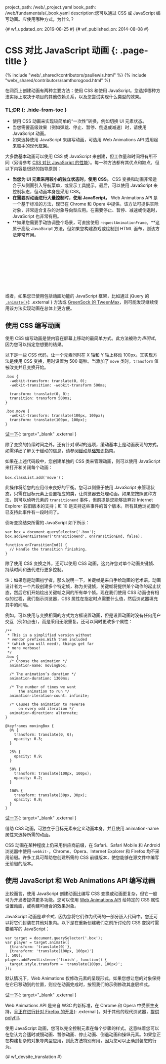 project_path: /web/_project.yaml
book_path: /web/fundamentals/_book.yaml
description:您可以通过 CSS 或 JavaScript 编写动画。应使用哪种方式，为什么？

{# wf_updated_on: 2016-08-25 #}
{# wf_published_on: 2014-08-08 #}

# CSS 对比 JavaScript 动画 {: .page-title }

{% include "web/_shared/contributors/paullewis.html" %}
{% include "web/_shared/contributors/samthorogood.html" %}

在网页上创建动画有两种主要方法：使用 CSS 和使用 JavaScript。您选择哪种方法实际上取决于项目的其他依赖关系，以及您尝试实现什么类型的效果。

### TL;DR {: .hide-from-toc }
* 使用 CSS 动画来实现较简单的“一次性”转换，例如切换 UI 元素状态。
* 当您需要高级效果（例如弹跳、停止、暂停、倒退或减速）时，请使用 JavaScript 动画。
* 如果选择使用 JavaScript 来编写动画，可选用 Web Animations API 或用起来顺手的现代框架。


大多数基本动画可以使用 CSS 或 JavaScript 来创建，但工作量和时间将有所不同（另请参考 [CSS 对比 JavaScript 的性能](animations-and-performance#css-vs-javascript-performance)）。每一种方法都有其优点和缺点，但以下内容是很好的指导原则：

* **当您为 UI 元素采用较小的独立状态时，使用 CSS。** CSS 变换和动画非常适合于从侧面引入导航菜单，或显示工具提示。最后，可以使用 JavaScript 来控制状态，但动画本身是采用 CSS。
* **在需要对动画进行大量控制时，使用 JavaScript。** Web Animations API 是一个基于标准的方法，现已在 Chrome 和 Opera 中提供。该方法可提供实际对象，非常适合复杂的对象导向型应用。在需要停止、暂停、减速或倒退时，JavaScript 也非常有用。
* **如果您需要手动协调整个场景，可直接使用 `requestAnimationFrame`。**这属于高级 JavaScript 方法，但如果您构建游戏或绘制到 HTML 画布，则该方法非常有用。

<div class="video-wrapper">
  <iframe class="devsite-embedded-youtube-video" data-video-id="WaNoqBAp8NI"
          data-autohide="1" data-showinfo="0" frameborder="0" allowfullscreen>
  </iframe>
</div>

或者，如果您已使用包括动画功能的 JavaScript 框架，比如通过 jQuery 的 [`.animate()`](https://api.jquery.com/animate/){: .external } 方法或 [GreenSock 的 TweenMax](https://github.com/greensock/GreenSock-JS/tree/master/src/minified)，则可能发现继续使用该方法实现动画在总体上更方便。

<div class="clearfix"></div>

## 使用 CSS 编写动画

使用 CSS 编写动画是使内容在屏幕上移动的最简单方式。此方法被称为*声明式*，因为您可以指定您想要的结果。

以下是一些 CSS 代码，让一个元素同时在 X 轴和 Y 轴上移动 100px。其实现方法是使用 CSS 变换，用时设置为 500 毫秒。当添加了 `move` 类时，`transform` 值被改变并且变换开始。


    .box {
      -webkit-transform: translate(0, 0);
      -webkit-transition: -webkit-transform 500ms;
    
      transform: translate(0, 0);
      transition: transform 500ms;
    }
    
    .box.move {
      -webkit-transform: translate(100px, 100px);
      transform: translate(100px, 100px);
    }
    
[试一下](https://googlesamples.github.io/web-fundamentals/fundamentals/design-and-ui/animations/box-move-simple.html){: target="_blank" .external }

除了变换的持续时间之外，还有针对*缓动*的选项，缓动基本上是动画表现的方式。如需详细了解关于缓动的信息，请参阅[缓动基础知识](the-basics-of-easing)指南。

如果在上述代码段中，您创建单独的 CSS 类来管理动画，则可以使用 JavaScript 来打开和关闭每个动画：


    box.classList.add('move')；
    

此操作将给您的应用带来良好的平衡。您可以侧重于使用 JavaScript 来管理状态，只需在目标元素上设置相应的类，让浏览器去处理动画。如果您按照这种方法，则可以侦听元素的 `transitionend` 事件，但前提是您能够放弃对 Internet Explorer 较旧版本的支持；IE 10 是支持这些事件的首个版本。所有其他浏览器均已支持此事件有一段时间了。

侦听变换结束所需的 JavaScript 如下所示：


    var box = document.querySelector('.box');
    box.addEventListener('transitionend', onTransitionEnd, false);
    
    function onTransitionEnd() {
      // Handle the transition finishing.
    }
    

除了使用 CSS 变换之外，还可以使用 CSS 动画，这允许您对单个动画关键帧、持续时间和迭代进行更多控制。

注：如果您是动画初学者，那么说明一下，关键帧是来自手绘动画的老术语。动画设计者为一个片段创建多个特定帧，称为关键帧，关键帧将提供某个动作的起止状态，然后它们开始绘出关键帧之间的所有单个帧。现在我们使用 CSS 动画也有相似的过程，我们指示浏览器，CSS 属性在指定时点需要什么值，然后浏览器填充其中的间隔。

例如，可以使用与变换相同的方式为方框设置动画，但是设置动画时没有任何用户交互（例如点击），而是采用无限重复。还可以同时更改多个属性：


    /**
     * This is a simplified version without
     * vendor prefixes.With them included
     * (which you will need), things get far
     * more verbose!
     */
    .box {
      /* Choose the animation */
      animation-name: movingBox;
    
      /* The animation’s duration */
      animation-duration: 1300ms;
    
      /* The number of times we want
          the animation to run */
      animation-iteration-count: infinite;
    
      /* Causes the animation to reverse
          on every odd iteration */
      animation-direction: alternate;
    }
    
    @keyframes movingBox {
      0% {
        transform: translate(0, 0);
        opacity: 0.3;
      }
    
      25% {
        opacity: 0.9;
      }
    
      50% {
        transform: translate(100px, 100px);
        opacity: 0.2;
      }
    
      100% {
        transform: translate(30px, 30px);
        opacity: 0.8;
      }
    }
    

[试一下](https://googlesamples.github.io/web-fundamentals/fundamentals/design-and-ui/animations/box-move-keyframes.html){: target="_blank" .external }

借助 CSS 动画，可独立于目标元素来定义动画本身，并且使用 animation-name 属性来选择所需的动画。

CSS 动画在某种程度上仍采用供应商前缀，在 Safari、Safari Mobile 和 Android 浏览器中使用`-webkit-`。Chrome、Opera、Internet Explorer 和 Firefox 均不采用前缀。许多工具可帮助您创建所需的 CSS 前缀版本，使您能够在源文件中编写无前缀的版本。

## 使用 JavaScript 和 Web Animations API 编写动画

比较而言，使用 JavaScript 创建动画比编写 CSS 变换或动画更复杂，但它一般可为开发者提供更多功能。您可以使用 [Web Animations API](https://w3c.github.io/web-animations/) 给特定的 CSS 属性设置动画，或构建可组合的效果对象。

JavaScript 动画是*命令式*，因为您将它们作为代码的一部分嵌入代码中。您还可以将它们封装在其他对象内。以下是在重新创建我们之前所讨论的 CSS 变换时需要编写的 JavaScript：


    var target = document.querySelector('.box');
    var player = target.animate([
      {transform: 'translate(0)'},
      {transform: 'translate(100px, 100px)'}
    ], 500);
    player.addEventListener('finish', function() {
      target.style.transform = 'translate(100px, 100px)';
    });
    

默认情况下，Web Animations 仅修改元素的呈现形式。如果您想让您的对象保持在它已移动到的位置，则应在动画完成时，按照我们的示例修改其底层样式。

[试一下](https://googlesamples.github.io/web-fundamentals/fundamentals/design-and-ui/animations/box-move-wa.html){: target="_blank" .external }

Web Animations API 是来自 W3C 的新标准，在 Chrome 和 Opera 中受原生支持，且[正在进行针对 Firefox 的开发](https://birtles.github.io/areweanimatedyet/){: .external }。对于其他的现代浏览器，[提供 polyfill](https://github.com/web-animations/web-animations-js)。

使用 JavaScript 动画，您可以完全控制元素在每个步骤的样式。这意味着您可以在您认为合适时减慢动画、暂停动画、停止动画、倒退动画和操纵元素。如果您正在构建复杂的对象导向型应用，则此方法特别有用，因为您可以正确封装您的行为。


{# wf_devsite_translation #}
